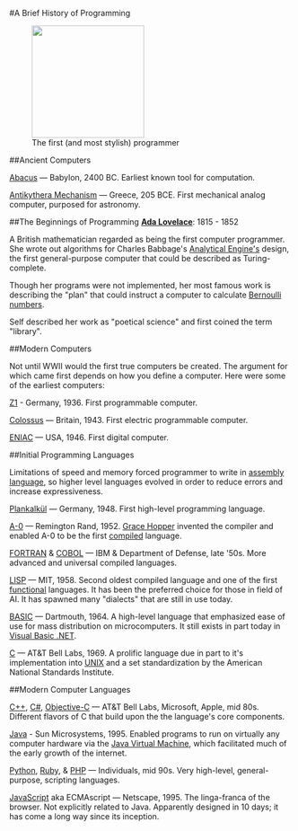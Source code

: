 #A Brief History of Programming

<figure>
	<img src="http://upload.wikimedia.org/wikipedia/commons/thumb/a/a4/Ada_Lovelace_portrait.jpg/640px-Ada_Lovelace_portrait.jpg" style="width: 200px;" >
	<figcaption>The first (and most stylish) programmer</figcaption>
</figure>

##Ancient Computers

[Abacus](http://en.wikipedia.org/wiki/Abacus) — Babylon, 2400 BC. Earliest known tool for computation. 

[Antikythera Mechanism](http://en.wikipedia.org/wiki/Antikythera_mechanism) — Greece, 205 BCE. First mechanical analog computer, purposed for astronomy.

##The Beginnings of Programming
[**Ada Lovelace**](https://www.sdsc.edu/ScienceWomen/lovelace.html):
1815 - 1852

A British mathematician regarded as being the first computer programmer. She wrote out algorithms for Charles Babbage's [Analytical Engine's](http://en.wikipedia.org/wiki/Analytical_Engine) design, the first general-purpose computer that could be described as Turing-complete.

Though her programs were not implemented, her most famous work is describing the "plan" that could instruct a computer to calculate [Bernoulli numbers](http://en.wikipedia.org/wiki/Bernoulli_number). 

Self described her work as "poetical science" and first coined the term "library".

##Modern Computers

Not until WWII would the first true computers be created. The argument for which came first depends on how you define a computer. Here were some of the earliest computers:

[Z1](http://en.wikipedia.org/wiki/Z1_%28computer%29) - Germany, 1936. First programmable computer.

[Colossus](http://en.wikipedia.org/wiki/Colossus_computer) — Britain, 1943. First electric programmable computer.

[ENIAC](http://en.wikipedia.org/wiki/ENIAC) — USA, 1946. First digital computer.

##Initial Programming Languages

Limitations of speed and memory forced programmer to write in [assembly language](http://en.wikipedia.org/wiki/Assembly_language), so higher level languages evolved in order to reduce errors and increase expressiveness.

[Plankalkül](http://en.wikipedia.org/wiki/Plankalk%C3%BCl) — Germany, 1948. First high-level programming language.

[A-0]() — Remington Rand, 1952. [Grace Hopper](http://en.wikipedia.org/wiki/Grace_Hopper) invented the compiler and enabled A-0 to be the first [compiled](http://en.wikipedia.org/wiki/Compiled_language) language.

[FORTRAN](http://en.wikipedia.org/wiki/Fortran) & [COBOL](http://en.wikipedia.org/wiki/COBOL) — IBM & Department of Defense, late '50s. More advanced and universal compiled languages.

[LISP](http://en.wikipedia.org/wiki/Lisp_%28programming_language%29) — MIT, 1958. Second oldest compiled language and one of the first [functional](http://en.wikipedia.org/wiki/Functional_programming) languages. It has been the preferred choice for those in field of AI. It has spawned many "dialects" that are still in use today.

[BASIC](http://en.wikipedia.org/wiki/BASIC) — Dartmouth, 1964. A high-level language that emphasized ease of use for mass distribution on microcomputers. It still exists in part today in [Visual Basic .NET](http://en.wikipedia.org/wiki/Visual_Basic_.NET).

[C](http://en.wikipedia.org/wiki/C_%28programming_language%29) — AT&T Bell Labs, 1969. A prolific language due in part to it's implementation into [UNIX](http://en.wikipedia.org/wiki/Unix) and a set standardization by the American National Standards Institute.

##Modern Computer Languages

[C++](http://en.wikipedia.org/wiki/C%2B%2B), [C#](http://en.wikipedia.org/wiki/C_Sharp_%28programming_language%29), [Objective-C](http://en.wikipedia.org/wiki/Objective-C) — AT&T Bell Labs, Microsoft, Apple, mid 80s. Different flavors of C that build upon the the language's core components.

[Java](http://en.wikipedia.org/wiki/Java_%28programming_language%29) - Sun Microsystems, 1995. Enabled programs to run on virtually any computer hardware via the [Java Virtual Machine](http://en.wikipedia.org/wiki/Java_virtual_machine), which facilitated much of the early growth of the internet.

[Python](http://en.wikipedia.org/wiki/Python_%28programming_language%29), [Ruby](http://en.wikipedia.org/wiki/Ruby_%28programming_language%29), & [PHP](http://en.wikipedia.org/wiki/PHP) — Individuals, mid 90s. Very high-level, general-purpose, scripting languages.

[JavaScript](http://en.wikipedia.org/wiki/JavaScript) aka ECMAscript — Netscape, 1995. The linga-franca of the browser. Not explicitly related to Java. Apparently designed in 10 days; it has come a long way since its inception.

